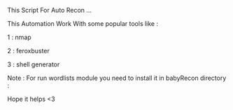 This Script For Auto Recon ...

This Automation Work With some popular tools like :

1 : nmap

2 : feroxbuster

3 : shell generator

Note : For run wordlists module you need to install it in babyRecon directory :

Hope it helps <3
